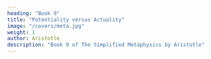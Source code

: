 ```yaml
---
heading: "Book 9"
title: "Potentiality versus Actuality"
image: "/covers/meta.jpg"
weight: 1
author: Aristotle
description: "Book 9 of The Simplified Metaphysics by Aristotle"
---
```

